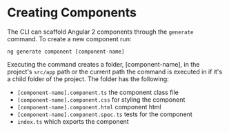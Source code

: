 # Creating Components

The CLI can scaffold Angular 2 components through the `generate` command. To create a new component run:

`ng generate component [component-name]`

Executing the command creates a folder, [component-name], in the project's `src/app` path or the current path the command is executed in if it's a child folder of the project. The folder has the following:

- `[component-name].component.ts` the component class file
- `[component-name].component.css` for styling the component
- `[component-name].component.html` component html
- `[component-name].component.spec.ts` tests for the component
- `index.ts` which exports the component
